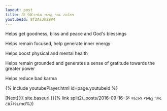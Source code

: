 ```yaml
---
layout: post
title: ૐ ઉંદિરનાંય નમહ ૧૦૮ ટાઈમ્સ
youtubeId: 8f2AsJmZ9V4
---
```

 
 
Helps get goodness, bliss and peace and God's blessings
 
Helps remain focused, help generate inner energy 
 
Helps boost physical and mental health 
 
Helps remain grounded and generates a sense of gratitude towards the greater power 
 
Helps reduce bad karma
 
 
 
 


{% include youtubePlayer.html id=page.youtubeId %}
 
[Next]({{ site.baseurl }}{% link  split2/_posts/2016-09-16-ૐ કાંટાય નમહ ૧૦૮ ટાઈમ્સ.md%})
 

